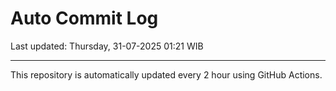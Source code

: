 # Auto Commit Log

Last updated: Thursday, 31-07-2025 01:21 WIB

---

This repository is automatically updated every 2 hour using GitHub Actions.
